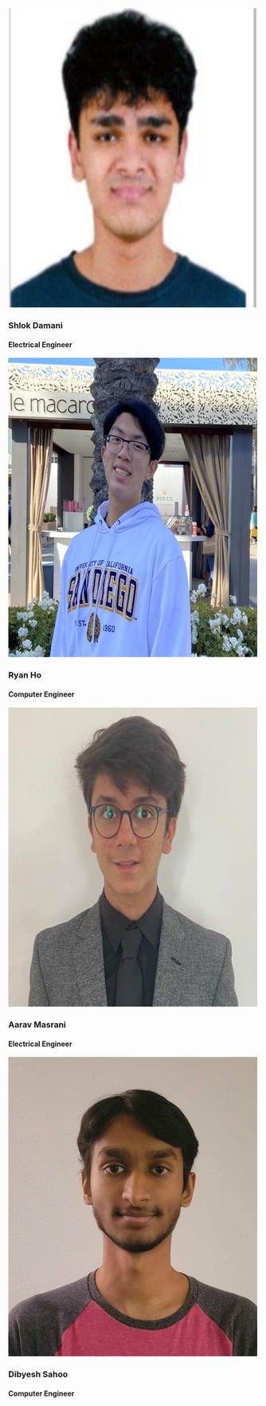 <picture>
    <img src="./Images/shlok.png" alt="Shlok Damani" width="500" height="600">
</picture>

### **Shlok Damani**
#### Electrical Engineer


<picture>
    <img src="./Images/ryan.jpg" alt="Ryan Ho" width="500" height="600">
</picture>

### **Ryan Ho**
#### Computer Engineer


<picture>
    <img src="./Images/aarav.jpg" alt="Aarav Masrani" width="500" height="600">
</picture>


### **Aarav Masrani**
#### Electrical Engineer

<picture>
    <img src="./Images/dibby.jpg" alt="Dibyesh Sahoo" width="500" height="600">
</picture>

### **Dibyesh Sahoo**
#### Computer Engineer

